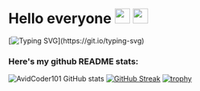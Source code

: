 # Hello everyone <img src= "https://media2.giphy.com/media/Lm5hxmmI6ucOQGfjKj/giphy.gif?cid=6c09b952o9xti0m387z597k2xqipch3qmqjydym98oef87ve&rid=giphy.gif&ct=s" width= "30" height= "30"> <img src= "https://media.tenor.com/images/2adfe94e69139f3e22623b61d375a7a7/tenor.gif" width= "30" height= "30">
[![Typing SVG](https://readme-typing-svg.herokuapp.com?font=Architects+Daughter&color=7AF79A&size=30&lines=Hey!+I'm+Nguyen+Manh+Hung!;I'm+a+learning+developer...)](https://git.io/typing-svg)

### Here's my github README stats:
![AvidCoder101 GitHub stats](https://github-readme-stats.vercel.app/api?username=hungconth&show_icons=true&theme=radical) 
[![GitHub Streak](https://github-readme-streak-stats.herokuapp.com/?user=hungconth&theme=radical)](https://git.io/streak-stats) 
[![trophy](https://github-profile-trophy.vercel.app/?username=hungconth)](https://github.com/ryo-ma/github-profile-trophy)

